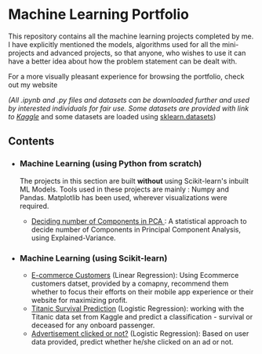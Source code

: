 # Machine Learning Portfolio

This repository contains all the machine learning projects completed by me. I have explicitly mentioned the models, algorithms used for all the mini-projects and advanced projects, so that anyone, who wishes to use it can have a better idea about how the problem statement can be dealt with.

For a more visually pleasant experience for browsing the portfolio, check out my website

*(All .ipynb and .py files and datasets can be downloaded further and used by interested individuals for fair use. Some datasets are provided with link to [Kaggle](https://www.kaggle.com)* and some datasets are loaded using [sklearn.datasets](https://scikit-learn.org/stable/datasets/index.html#toy-datasets))

## Contents

- ### Machine Learning (using Python from scratch)

  The projects in this section are built **without** using Scikit-learn's inbuilt ML Models. Tools used in these projects are mainly : Numpy and Pandas. Matplotlib has been used, wherever visualizations were required.
  	- [Deciding number of Components in PCA ](https://github.com/Jigyansu-Nanda/Machine-Learning-Portfolio/blob/master/Machine%20Learning%20(using%20Python%20from%20scratch)/Deciding%20number%20of%20Components%20in%20PCA/PCA_components.ipynb) : A statistical approach to decide number of Components in Principal Component Analysis, using Explained-Variance.

- ### Machine Learning (using Scikit-learn)

  	- [E-commerce Customers](https://github.com/Jigyansu-Nanda/Machine-Learning-Portfolio/tree/master/Machine%20Learning%20(Micro%20Projects)/Ecommerce%20Customers) (Linear Regression): Using Ecommerce customers datset, provided by a comapny, recommend them whether to focus their efforts on their mobile app experience or their website for maximizing profit.
	- [Titanic Survival Prediction](https://github.com/Jigyansu-Nanda/Machine-Learning-Portfolio/tree/master/Machine%20Learning%20(Micro%20Projects)/Titanic%20Survival%20Prediction) (Logistic Regression): working with the Titanic data set from Kaggle and predict a classification - survival or deceased for any onboard passenger.
	- [Advertisement clicked or not?](https://github.com/Jigyansu-Nanda/Machine-Learning-Portfolio/tree/master/Machine%20Learning%20(Micro%20Projects)/Ad%20Clicked%20or%20not) (Logistic Regression): Based on user data provided, predict whether he/she clicked on an ad or not.
